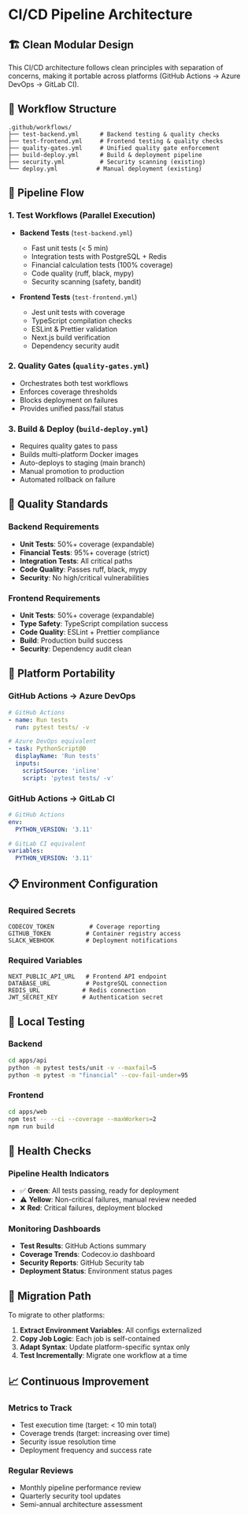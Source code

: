 # CI/CD Pipeline Architecture

## 🏗️ Clean Modular Design

This CI/CD architecture follows clean principles with separation of concerns, making it portable across platforms (GitHub Actions → Azure DevOps → GitLab CI).

## 📂 Workflow Structure

```
.github/workflows/
├── test-backend.yml      # Backend testing & quality checks
├── test-frontend.yml     # Frontend testing & quality checks  
├── quality-gates.yml     # Unified quality gate enforcement
├── build-deploy.yml      # Build & deployment pipeline
├── security.yml          # Security scanning (existing)
└── deploy.yml           # Manual deployment (existing)
```

## 🔄 Pipeline Flow

### 1. **Test Workflows** (Parallel Execution)
- **Backend Tests** (`test-backend.yml`)
  - Fast unit tests (< 5 min)
  - Integration tests with PostgreSQL + Redis
  - Financial calculation tests (100% coverage)
  - Code quality (ruff, black, mypy)
  - Security scanning (safety, bandit)

- **Frontend Tests** (`test-frontend.yml`)
  - Jest unit tests with coverage
  - TypeScript compilation checks
  - ESLint & Prettier validation
  - Next.js build verification
  - Dependency security audit

### 2. **Quality Gates** (`quality-gates.yml`)
- Orchestrates both test workflows
- Enforces coverage thresholds
- Blocks deployment on failures
- Provides unified pass/fail status

### 3. **Build & Deploy** (`build-deploy.yml`)
- Requires quality gates to pass
- Builds multi-platform Docker images
- Auto-deploys to staging (main branch)
- Manual promotion to production
- Automated rollback on failure

## 🎯 Quality Standards

### Backend Requirements
- **Unit Tests**: 50%+ coverage (expandable)
- **Financial Tests**: 95%+ coverage (strict)
- **Integration Tests**: All critical paths
- **Code Quality**: Passes ruff, black, mypy
- **Security**: No high/critical vulnerabilities

### Frontend Requirements  
- **Unit Tests**: 50%+ coverage (expandable)
- **Type Safety**: TypeScript compilation success
- **Code Quality**: ESLint + Prettier compliance
- **Build**: Production build success
- **Security**: Dependency audit clean

## 🚀 Platform Portability

### GitHub Actions → Azure DevOps
```yaml
# GitHub Actions
- name: Run tests
  run: pytest tests/ -v

# Azure DevOps equivalent
- task: PythonScript@0
  displayName: 'Run tests'
  inputs:
    scriptSource: 'inline'
    script: 'pytest tests/ -v'
```

### GitHub Actions → GitLab CI
```yaml
# GitHub Actions
env:
  PYTHON_VERSION: '3.11'

# GitLab CI equivalent
variables:
  PYTHON_VERSION: '3.11'
```

## 📋 Environment Configuration

### Required Secrets
```
CODECOV_TOKEN          # Coverage reporting
GITHUB_TOKEN          # Container registry access
SLACK_WEBHOOK         # Deployment notifications
```

### Required Variables
```
NEXT_PUBLIC_API_URL   # Frontend API endpoint
DATABASE_URL          # PostgreSQL connection
REDIS_URL            # Redis connection
JWT_SECRET_KEY       # Authentication secret
```

## 🔧 Local Testing

### Backend
```bash
cd apps/api
python -m pytest tests/unit -v --maxfail=5
python -m pytest -m "financial" --cov-fail-under=95
```

### Frontend
```bash
cd apps/web
npm test -- --ci --coverage --maxWorkers=2
npm run build
```

## 🏥 Health Checks

### Pipeline Health Indicators
- ✅ **Green**: All tests passing, ready for deployment
- ⚠️ **Yellow**: Non-critical failures, manual review needed
- ❌ **Red**: Critical failures, deployment blocked

### Monitoring Dashboards
- **Test Results**: GitHub Actions summary
- **Coverage Trends**: Codecov.io dashboard  
- **Security Reports**: GitHub Security tab
- **Deployment Status**: Environment status pages

## 🔄 Migration Path

To migrate to other platforms:

1. **Extract Environment Variables**: All configs externalized
2. **Copy Job Logic**: Each job is self-contained
3. **Adapt Syntax**: Update platform-specific syntax only
4. **Test Incrementally**: Migrate one workflow at a time

## 📈 Continuous Improvement

### Metrics to Track
- Test execution time (target: < 10 min total)
- Coverage trends (target: increasing over time)
- Security issue resolution time
- Deployment frequency and success rate

### Regular Reviews
- Monthly pipeline performance review
- Quarterly security tool updates
- Semi-annual architecture assessment